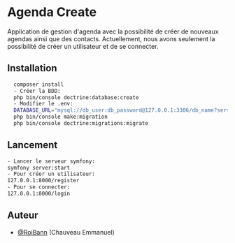 
# Agenda Create

Application de gestion d'agenda avec la possibilité de créer de nouveaux agendas ainsi que des contacts.
Actuellement, nous avons seulement la possibilité de créer un utilisateur et de se connecter.






## Installation


```bash
  composer install 
  - Créer la BDD: 
  php bin/console doctrine:database:create
  - Modifier le .env:
  DATABASE_URL="mysql://db_user:db_password@127.0.0.1:3306/db_name?serverVersion=5.7"
  php bin/console make:migration
  php bin/console doctrine:migrations:migrate
```
    
## Lancement

```bash
- Lancer le serveur symfony:
symfony server:start
- Pour créer un utilisateur:
127.0.0.1:8000/register
- Pour se connecter:
127.0.0.1:8000/login 
```

## Auteur

- [@RoiBann](https://github.com/RoiBann) (Chauveau Emmanuel)

